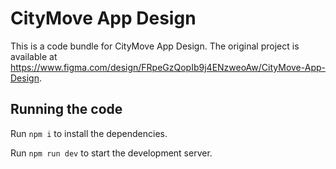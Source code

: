 
  # CityMove App Design

  This is a code bundle for CityMove App Design. The original project is available at https://www.figma.com/design/FRpeGzQopIb9j4ENzweoAw/CityMove-App-Design.

  ## Running the code

  Run `npm i` to install the dependencies.

  Run `npm run dev` to start the development server.
  